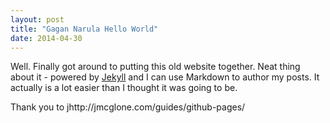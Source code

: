 ```yaml
---
layout: post
title: "Gagan Narula Hello World"
date: 2014-04-30
---
```


Well. Finally got around to putting this old website together. 
Neat thing about it - powered by [Jekyll](http://jekyllrb.com) 
and I can use Markdown to author my posts. 
It actually is a lot easier than I thought it was going to be.

Thank you to jhttp://jmcglone.com/guides/github-pages/
